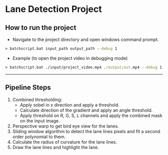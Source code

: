 # Lane Detection Project

## How to run the project
- Navigate to the project directory and open windows command prompt.
```cmd
> batchscript.bat input_path output_path --debug 1
```
- Example (to open the project video in debugging mode)
```cmd
> batchscript.bat ./input/project_video.mp4 ./output/out.mp4 --debug 1
```
___________________________

## Pipeline Steps
1) Combined thresholding:
    - Apply sobel in x direction and apply a threshold.
    - Calculate direction of the gradient and apply an angle threshold.
    - Apply threshold on R, G, S, L channels and apply the combined mask on the input image.
2) Perspective warp to get bird eye view for the lanes.
3) Sliding window algorithm to detect the lane lines pixels and fit a second order polynomial to them.
4) Calculate the radius of curvature for the lane lines.
5) Draw the lane lines and highlight the lane.